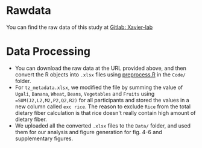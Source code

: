 # Rawdata
You can find the raw data of this study at [Gitlab: Xavier-lab](https://gitlab.com/xavier-lab-computation/public/fg300tanzania/-/tree/master/data)

# Data Processing
* You can download the raw data at the URL provided above, and then convert the R objects into `.xlsx` files using [preprocess.R](https://github.com/ziyuw2/20.440_project/blob/bd612ff60badae21bcb1ef9d8a142e0ab96235b4/Code/preprocess.R) in the `Code/` folder.
* For `tz_metadata.xlsx`, we modified the file by summing the value of `Ugali`,  `Banana`, `Wheat`, `Beans`, `Vegetables` and `Fruits` using `=SUM(J2,L2,M2,P2,Q2,R2)` for all participants and stored the values in a new column called `exc rice`. The reason to exclude `Rice` from the total dietary fiber calculation is that rice doesn't really contain high amount of dietary fiber.
* We uploaded all the converted `.xlsx` files to the `Data/` folder, and used them for our analysis and figure generation for fig. 4-6 and supplementary figures.  
